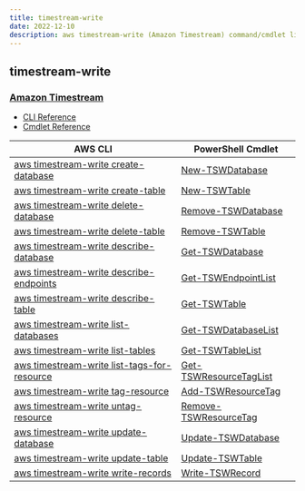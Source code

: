 ```yaml
---
title: timestream-write
date: 2022-12-10
description: aws timestream-write (Amazon Timestream) command/cmdlet list.
---
```


## timestream-write

### [Amazon Timestream](https://aws.amazon.com/timestream/)

* [CLI Reference](https://docs.aws.amazon.com/cli/latest/reference/timestream-write/index.html)
* [Cmdlet Reference](https://docs.aws.amazon.com/powershell/latest/reference/items/TimestreamWrite_cmdlets.html)

|AWS CLI|PowerShell Cmdlet|
|----|----|
|[aws timestream-write create-database](https://docs.aws.amazon.com/cli/latest/reference/timestream-write/create-database.html)|[New-TSWDatabase](https://docs.aws.amazon.com/powershell/latest/reference/items/New-TSWDatabase.html)|
|[aws timestream-write create-table](https://docs.aws.amazon.com/cli/latest/reference/timestream-write/create-table.html)|[New-TSWTable](https://docs.aws.amazon.com/powershell/latest/reference/items/New-TSWTable.html)|
|[aws timestream-write delete-database](https://docs.aws.amazon.com/cli/latest/reference/timestream-write/delete-database.html)|[Remove-TSWDatabase](https://docs.aws.amazon.com/powershell/latest/reference/items/Remove-TSWDatabase.html)|
|[aws timestream-write delete-table](https://docs.aws.amazon.com/cli/latest/reference/timestream-write/delete-table.html)|[Remove-TSWTable](https://docs.aws.amazon.com/powershell/latest/reference/items/Remove-TSWTable.html)|
|[aws timestream-write describe-database](https://docs.aws.amazon.com/cli/latest/reference/timestream-write/describe-database.html)|[Get-TSWDatabase](https://docs.aws.amazon.com/powershell/latest/reference/items/Get-TSWDatabase.html)|
|[aws timestream-write describe-endpoints](https://docs.aws.amazon.com/cli/latest/reference/timestream-write/describe-endpoints.html)|[Get-TSWEndpointList](https://docs.aws.amazon.com/powershell/latest/reference/items/Get-TSWEndpointList.html)|
|[aws timestream-write describe-table](https://docs.aws.amazon.com/cli/latest/reference/timestream-write/describe-table.html)|[Get-TSWTable](https://docs.aws.amazon.com/powershell/latest/reference/items/Get-TSWTable.html)|
|[aws timestream-write list-databases](https://docs.aws.amazon.com/cli/latest/reference/timestream-write/list-databases.html)|[Get-TSWDatabaseList](https://docs.aws.amazon.com/powershell/latest/reference/items/Get-TSWDatabaseList.html)|
|[aws timestream-write list-tables](https://docs.aws.amazon.com/cli/latest/reference/timestream-write/list-tables.html)|[Get-TSWTableList](https://docs.aws.amazon.com/powershell/latest/reference/items/Get-TSWTableList.html)|
|[aws timestream-write list-tags-for-resource](https://docs.aws.amazon.com/cli/latest/reference/timestream-write/list-tags-for-resource.html)|[Get-TSWResourceTagList](https://docs.aws.amazon.com/powershell/latest/reference/items/Get-TSWResourceTagList.html)|
|[aws timestream-write tag-resource](https://docs.aws.amazon.com/cli/latest/reference/timestream-write/tag-resource.html)|[Add-TSWResourceTag](https://docs.aws.amazon.com/powershell/latest/reference/items/Add-TSWResourceTag.html)|
|[aws timestream-write untag-resource](https://docs.aws.amazon.com/cli/latest/reference/timestream-write/untag-resource.html)|[Remove-TSWResourceTag](https://docs.aws.amazon.com/powershell/latest/reference/items/Remove-TSWResourceTag.html)|
|[aws timestream-write update-database](https://docs.aws.amazon.com/cli/latest/reference/timestream-write/update-database.html)|[Update-TSWDatabase](https://docs.aws.amazon.com/powershell/latest/reference/items/Update-TSWDatabase.html)|
|[aws timestream-write update-table](https://docs.aws.amazon.com/cli/latest/reference/timestream-write/update-table.html)|[Update-TSWTable](https://docs.aws.amazon.com/powershell/latest/reference/items/Update-TSWTable.html)|
|[aws timestream-write write-records](https://docs.aws.amazon.com/cli/latest/reference/timestream-write/write-records.html)|[Write-TSWRecord](https://docs.aws.amazon.com/powershell/latest/reference/items/Write-TSWRecord.html)|

